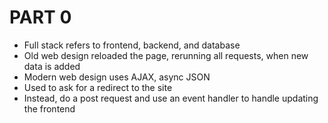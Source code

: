 # PART 0

- Full stack refers to frontend, backend, and database
- Old web design reloaded the page, rerunning all requests, when new data is added
- Modern web design uses AJAX, async JSON
- Used to ask for a redirect to the site
- Instead, do a post request and use an event handler to handle updating the frontend 